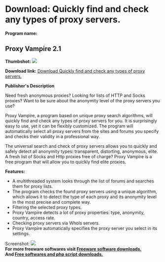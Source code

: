 # Download: Quickly find and check any types of proxy servers.

**Program name:**

## Proxy Vampire 2.1

  
**Thumbshot:** ![](http://www.freewarefiles.com/screenshot/proxyvampire_md.gif)   
  
**Download link:** [Download Quickly find and check any types of proxy servers.](http://freesoftwares.boysofts.com/Proxy-Vampire_program_25203.html)  
  


**Publisher's Description**  
  


Need fresh anonymous proxies? Looking for lists of HTTP and Socks proxies? Want to be sure about the anonymity level of the proxy servers you use? 

Proxy Vampire, a program based on unique proxy search algorithms, will quickly find and check any types of proxy servers for you. It is surprisingly easy to use, yet it can be flexibly customized. The program will automatically select all proxy servers from the sites and forums you specify and checks their validity in a professional way. 

The universal search and check of proxy servers allows you to quickly and safely detect all anonymity types: transparent, distorting, anonymous, elite. A fresh list of Socks and Http proxies free of charge? Proxy Vampire is a free program that will allow you to quickly find elite proxies.

**Features:**

  * A multithreaded system looks through the list of forums and searches them for proxy lists. 
  * The program checks the found proxy servers using a unique algorithm, which allows it to detect the type of each proxy and its anonymity level in the most precise and complete way. 
  * Filtering the selected proxy types. 
  * Proxy Vampire detects a lot of proxy properties: type, anonymity, country, access rate. 
  * Checking proxy servers via WhoIs servers. 
  * Proxy Vampire automatically specifies the proxy server you select in its settings. 

  
  
Screenshot: ![](http://www.freewarefiles.com/screenshot/proxyvampire.gif)   
**For more freeware softwares visit [Freeware software downloads.](http://freesoftwares.boysofts.com/)**   
**And [Free softwares and php script downloads.](http://www.boysofts.com/)**

